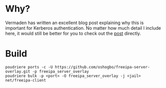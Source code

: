 # Why?

Vermaden has written an excellent blog post explaining why this is important for Kerberos authentication.
No matter how much detail I include here, it would still be better for you to check out the [post](https://vermaden.wordpress.com/2024/06/23/freebsd-samba-share-freeipa-idm-auth/)
directly.

# Build

```
poudriere ports -c -U https://github.com/oshogbo/freeipa-server-overlay.git -p freeipa_server_overlay
poudriere bulk -p <port> -O freeipa_server_overlay -j <jail> net/freeipa-client
```
